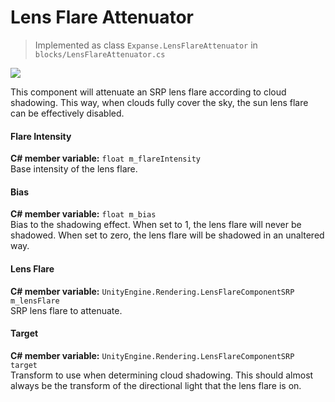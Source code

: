 # Lens Flare Attenuator

> Implemented as class `Expanse.LensFlareAttenuator` in `blocks/LensFlareAttenuator.cs`

<div class="img-block">
    <div class="img-row">
        <div class="img-col"><img src="img/lens_flare/splash.jpg"/></div>
    </div>
</div>

This component will attenuate an SRP lens flare according to cloud shadowing. This way, when clouds fully cover the sky, the sun lens flare can be effectively disabled.

#### Flare Intensity
**C# member variable:** `float m_flareIntensity` \
Base intensity of the lens flare.

#### Bias
**C# member variable:** `float m_bias` \
Bias to the shadowing effect. When set to 1, the lens flare will never be shadowed. When set to zero, the lens flare will be shadowed in an unaltered way.

#### Lens Flare
**C# member variable:** `UnityEngine.Rendering.LensFlareComponentSRP m_lensFlare` \
SRP lens flare to attenuate.

#### Target
**C# member variable:** `UnityEngine.Rendering.LensFlareComponentSRP target` \
Transform to use when determining cloud shadowing. This should almost always be the transform of the directional light that the lens flare is on.